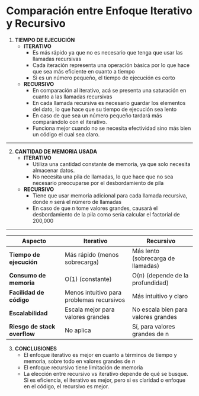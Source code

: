 # Comparación entre Enfoque Iterativo y Recursivo

1) **TIEMPO DE EJECUCIÓN**  
   - **ITERATIVO**  
       - Es más rápido ya que no es necesario que tenga que usar las llamadas recursivas  
       - Cada iteración representa una operación básica por lo que hace que sea más eficiente en cuanto a tiempo  
       - Si es un número pequeño, el tiempo de ejecución es corto  
   - **RECURSIVO**  
       - En comparación al iterativo, acá se presenta una saturación en cuanto a las llamadas recursivas  
       - En cada llamada recursiva es necesario guardar los elementos del dato, lo que hace que su tiempo de ejecución sea lento  
       - En caso de que sea un número pequeño tardará más comparándolo con el iterativo.  
       - Funciona mejor cuando no se necesita efectividad sino más bien un código el cual sea claro.  

---

2) **CANTIDAD DE MEMORIA USADA**  
   - **ITERATIVO**  
       - Utiliza una cantidad constante de memoria, ya que solo necesita almacenar datos.  
       - No necesita una pila de llamadas, lo que hace que no sea necesario preocuparse por el desbordamiento de pila  
   - **RECURSIVO**  
       - Tiene que usar memoria adicional para cada llamada recursiva, donde *n* será el número de llamadas  
       - En caso de que *n* tome valores grandes, causará el desbordamiento de la pila como sería calcular el factorial de 200,000  

---

| Aspecto                 | Iterativo                                      | Recursivo                                      |
|-------------------------|-----------------------------------------------|-----------------------------------------------|
| **Tiempo de ejecución** | Más rápido (menos sobrecarga)                 | Más lento (sobrecarga de llamadas)           |
| **Consumo de memoria**  | O(1) (constante)                              | O(n) (depende de la profundidad)             |
| **Facilidad de código** | Menos intuitivo para problemas recursivos     | Más intuitivo y claro                        |
| **Escalabilidad**       | Escala mejor para valores grandes             | No escala bien para valores grandes          |
| **Riesgo de stack overflow** | No aplica                            | Sí, para valores grandes de n                |


3) **CONCLUSIONES**  
   - El enfoque iterativo es mejor en cuanto a términos de tiempo y memoria, sobre todo en valores grandes de *n*  
   - El enfoque recursivo tiene limitación de memoria  
   - La elección entre recursivo vs iterativo depende de qué se busque. Si es eficiencia, el iterativo es mejor, pero si es claridad o enfoque en el código, el recursivo es mejor.  
